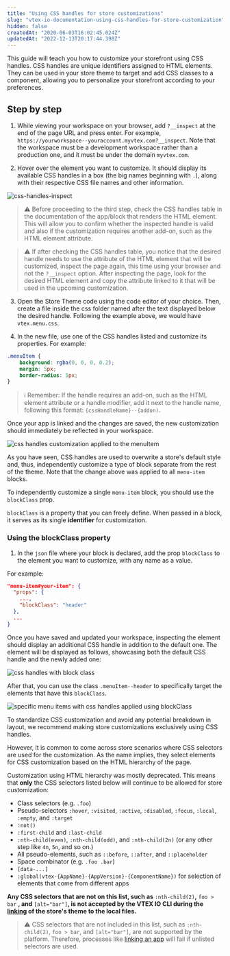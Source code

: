 ```yaml
---
title: "Using CSS handles for store customizations"
slug: "vtex-io-documentation-using-css-handles-for-store-customization"
hidden: false
createdAt: "2020-06-03T16:02:45.024Z"
updatedAt: "2022-12-13T20:17:44.398Z"
---
```



This guide will teach you how to customize your storefront using CSS handles. CSS handles are unique identifiers assigned to HTML elements. They can be used in your store theme to target and add CSS classes to a component, allowing you to personalize your storefront according to your preferences.


## Step by step

1. While viewing your workspace on your browser, add `?__inspect` at the end of the page URL and press enter. For example, `https://yourworkspace--youraccount.myvtex.com?__inspect`. Note that the workspace must be a development workspace rather than a production one, and it must be under the domain `myvtex.com`.

2. Hover over the element you want to customize. It should display its available CSS handles in a box (the big names beginning with `.`), along with their respective CSS file names and other information.

![css-handles-inspect](https://cdn.jsdelivr.net/gh/vtexdocs/dev-portal-content@main/images/vtex-io-documentation-using-css-handles-for-store-customization-0.png)

> ⚠️ Before proceeding to the third step, check the CSS handles table in the documentation of the app/block that renders the HTML element. This will allow you to confirm whether the inspected handle is valid and also if the customization requires another add-on, such as the HTML element attribute.

> ⚠️ If after checking the CSS handles table, you notice that the desired handle needs to use the attribute of the HTML element that will be customized, inspect the page again, this time using your browser and not the `?__inspect` option. After inspecting the page, look for the desired HTML element and copy the attribute linked to it that will be used in the upcoming customization.

3. Open the Store Theme code using the code editor of your choice. Then, create a file inside the css folder named after the text displayed below the desired handle. Following the example above, we would have `vtex.menu.css`.

4. In the new file, use one of the CSS handles listed and customize its properties. For example:

```css
.menuItem {  
    background: rgba(0, 0, 0, 0.2);
    margin: 5px;
    border-radius: 5px;
}
```

> ℹ️ Remember: If the handle requires an add-on, such as the HTML element attribute or a handle modifier, add it next to the handle name, following this format: `{cssHandleName}--{addon)`.

Once your app is linked and the changes are saved, the new customization should immediately be reflected in your workspace.

![css handles customization applied to the menuItem](https://cdn.jsdelivr.net/gh/vtexdocs/dev-portal-content@main/images/vtex-io-documentation-using-css-handles-for-store-customization-1.png)

As you have seen, CSS handles are used to overwrite a store's default style and, thus, independently customize a type of block separate from the rest of the theme. Note that the change above was applied to all `menu-item` blocks.

To independently customize a single `menu-item` block, you should use the  `blockClass` prop.

`blockClass` is a property that you can freely define. When passed in a block, it serves as its single **identifier** for customization.

### Using the blockClass property

1. In the `json` file where your block is declared, add the prop `blockClass` to the element you want to customize, with any name as a value.

For example:

```json
"menu-item#your-item": {
  "props": {
    ...,
    "blockClass": "header"
  },
  ...
}
```

Once you have saved and updated your workspace, inspecting the element should display an additional CSS handle in addition to the default one. The element will be displayed as follows, showcasing both the default CSS handle and the newly added one:

![css handles with block class](https://cdn.jsdelivr.net/gh/vtexdocs/dev-portal-content@main/images/vtex-io-documentation-using-css-handles-for-store-customization-2.png)

After that, you can use the class `.menuItem--header` to specifically target the elements that have this `blockClass`.

![specific menu items with css handles applied using blockClass](https://cdn.jsdelivr.net/gh/vtexdocs/dev-portal-content@main/images/vtex-io-documentation-using-css-handles-for-store-customization-3.png)

To standardize CSS customization and avoid any potential breakdown in layout, we recommend making store customizations exclusively using CSS handles.

However, it is common to come across store scenarios where CSS selectors are used for the customization. As the name implies, they select elements for CSS customization based on the HTML hierarchy of the page.

Customization using HTML hierarchy was mostly deprecated. This means that **only** the CSS selectors listed below will continue to be allowed for store customization:

- Class selectors (e.g. `.foo`)
- Pseudo-selectors `:hover`, `:visited`, `:active`, `:disabled`, `:focus`, `:local`, `:empty`, and `:target`
- `:not()`
- `:first-child` and `:last-child`
- `:nth-child(even)`, `:nth-child(odd)`, and `:nth-child(2n)` (or any other step like `4n`, `5n`, and so on.)
- All pseudo-elements, such as  `::before`, `::after`, and `::placeholder`
- Space combinator (e.g. `.foo .bar`)
- `[data-...]`
- `:global(vtex-{AppName}-{AppVersion}-{ComponentName})` for selection of elements that come from different apps

**Any CSS selectors that are not on this list, such as** `:nth-child(2)`**,** `foo > bar` **, and** `[alt="bar"]`**, is not accepted by the VTEX IO CLI during the [linking](https://developers.vtex.com/docs/guides/vtex-io-documentation-linking-an-app) of the store's theme to the local files.**

> ⚠️ CSS selectors that are not included in this list, such as `:nth-child(2)`, `foo > bar`, and `[alt="bar"]`, are not supported by the platform. Therefore, processes like [linking an app](https://developers.vtex.com/docs/guides/vtex-io-documentation-linking-an-app) will fail if unlisted selectors are used.
